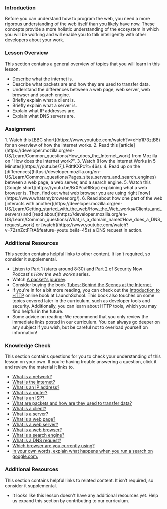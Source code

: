 ### Introduction
Before you can understand how to program the web, you need a more rigorous understanding of the web itself than you likely have now. These concepts provide a more holistic understanding of the ecosystem in which you will be working and will enable you to talk intelligently with other developers about your work.

### Lesson Overview
This section contains a general overview of topics that you will learn in this lesson.

* Describe what the internet is.
* Describe what packets are and how they are used to transfer data.
* Understand the differences between a web page, web server, web browser and search engine.
* Briefly explain what a client is.
* Briefly explain what a server is.
* Explain what IP addresses are.
* Explain what DNS servers are.

### Assignment

<div class="lesson-content__panel" markdown="1">
  1. Watch this [BBC short](https://www.youtube.com/watch?v=eHp1l73ztB8) for an overview of how the internet works.
  2. Read this [article](https://developer.mozilla.org/en-US/Learn/Common_questions/How_does_the_Internet_work) from Mozilla on "How does the Internet work?".
  3. Watch [How the Internet Works in 5 Minutes](https://youtu.be/7_LPdttKXPc?t=46s).
  4. Read up on the [differences](https://developer.mozilla.org/en-US/Learn/Common_questions/Pages_sites_servers_and_search_engines) between a web page, a web server, and a search engine.
  5. Watch this [Google short](https://youtu.be/BrXPcaRlBqo) explaining what a web browser is. Then, find out what web browser you are using right [now](https://www.whatsmybrowser.org/).
  6. Read about how one part of the web [interacts with another](https://developer.mozilla.org/en-US/Learn/Getting_started_with_the_web/How_the_Web_works#Clients_and_servers) and [read about](https://developer.mozilla.org/en-US/Learn/Common_questions/What_is_a_domain_name#How_does_a_DNS_request_work) or [watch](https://www.youtube.com/watch?v=72snZctFFtA&feature=youtu.be&t=45s) a DNS request in action.
</div>

### Additional Resources
This section contains helpful links to other content. It isn't required, so consider it supplemental.

* Listen to [Part 1](https://twit.tv/shows/security-now/episodes/25?autostart=false) (starts around 8:30) and [Part 2](https://twit.tv/shows/security-now/episodes/26?autostart=false) of Security Now Podcast's *How the web works* series.
* Watch [A packet's journey](https://www.youtube.com/watch?v=ewrBalT_eBM&feature).
* Consider buying the book [Tubes: Behind the Scenes at the Internet](https://www.amazon.co.uk/dp/B007TB5SKA/ref=dp-kindle-redirect?_encoding=UTF8&btkr=1).
* If you're in for a bit more reading, you can check out the [Introduction to HTTP](https://launchschool.com/books/http) online book at LaunchSchool. This book also touches on some topics covered later in the curriculum, such as developer tools and security. Additionally, you can learn about HTTP tools, which you may find helpful in the future.
* Some advice on reading: We recommend that you only review the immediate links posted in our curriculum. You can always go deeper on any subject if you wish, but be careful not to overload yourself on information!  

### Knowledge Check
This section contains questions for you to check your understanding of this lesson on your own. If you’re having trouble answering a question, click it and review the material it links to.

* <a class="knowledge-check-link" href="https://developer.mozilla.org/en-US/docs/Learn/Common_questions/How_does_the_Internet_work">What is a network?</a>
* <a class="knowledge-check-link" href="https://www.youtube.com/watch?v=7_LPdttKXPc&t=46s">What is the internet?</a>
* <a class="knowledge-check-link" href="https://developer.mozilla.org/en-US/docs/Learn/Common_questions/How_does_the_Internet_work">What is an IP address?</a>
* <a class="knowledge-check-link" href="https://developer.mozilla.org/en-US/docs/Learn/Common_questions/How_does_the_Internet_work">What is a router?</a>
* <a class="knowledge-check-link" href="https://developer.mozilla.org/en-US/docs/Learn/Common_questions/How_does_the_Internet_work">What is an ISP?</a> 
* <a class="knowledge-check-link" href="https://developer.mozilla.org/en-US/docs/Learn/Getting_started_with_the_web/How_the_Web_works#clients_and_servers">What are packets and how are they used to transfer data?</a>
* <a class="knowledge-check-link" href="https://developer.mozilla.org/en-US/docs/Learn/Getting_started_with_the_web/How_the_Web_works#clients_and_servers">What is a client?</a> 
* <a class="knowledge-check-link" href="https://developer.mozilla.org/en-US/docs/Learn/Getting_started_with_the_web/How_the_Web_works#clients_and_servers">What is a server?</a>
* <a class="knowledge-check-link" href="https://developer.mozilla.org/en-US/docs/Learn/Common_questions/Pages_sites_servers_and_search_engines">What is a web page?</a>
* <a class="knowledge-check-link" href="https://developer.mozilla.org/en-US/docs/Learn/Common_questions/Pages_sites_servers_and_search_engines">What is a web server?</a>
* <a class="knowledge-check-link" href="https://www.youtube.com/watch?v=BrXPcaRlBqo&feature=youtu.be">What is a web browser?</a>
* <a class="knowledge-check-link" href="https://developer.mozilla.org/en-US/docs/Learn/Common_questions/Pages_sites_servers_and_search_engines">What is a search engine?</a>
* <a class="knowledge-check-link" href="https://www.youtube.com/watch?v=72snZctFFtA&t=45s">What is a DNS request?</a>
* <a class="knowledge-check-link" href="https://www.whatsmybrowser.org/">Which browser are you currently using?</a>
* <a class="knowledge-check-link" href="https://developer.mozilla.org/en-US/docs/Learn/Common_questions/Pages_sites_servers_and_search_engines">In your own words, explain what happens when you run a search on google.com.</a>

### Additional Resources

This section contains helpful links to related content. It isn’t required, so consider it supplemental.
 
*   It looks like this lesson doesn't have any additional resources yet. Help us expand this section by contributing to our curriculum.
